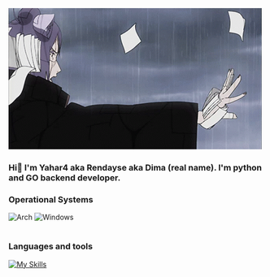 ![Header](https://github.com/Yahar4/yahar4/blob/main/assets/konan-naruto.gif)

### Hi👋 I'm Yahar4 aka Rendayse aka Dima (real name). I'm python and GO backend developer.

### Operational Systems
![Arch](https://img.shields.io/badge/Arch_Linux-557C94?style=for-the-badge&logo=arch-linux&logoColor=white)
![Windows](https://img.shields.io/badge/Windows-0078D6?style=for-the-badge&logo=windows&logoColor=white)

#

### Languages and tools
[![My Skills](https://skillicons.dev/icons?i=go,python,postgresql,neovim,vim)](https://skillicons.dev)


